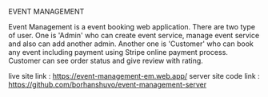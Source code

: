 EVENT MANAGEMENT

Event Management is a event booking web application. There are two type of user. One is 'Admin' who can create event service, manage event service and also can add another admin. Another one is 'Customer' who can book any event including payment using Stripe online payment process. Customer can see order status and give review with rating.

live site link        : https://event-management-em.web.app/
server site code link : https://github.com/borhanshuvo/event-management-server
